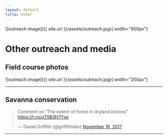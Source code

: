 ```yaml
---
layout: default
title: Other
---
```


![outreach image]({{ site.url }}/assets/outreach.jpg){:width="900px"}

# Other outreach and media

## Field course photos
![outreach image]({{ site.url }}/assets/outreach.jpg){:width="200px"}

***

## Savanna conservation

<blockquote class="twitter-tweet" data-lang="en"><p lang="en" dir="ltr">Comment on “The extent of forest in dryland biomes” <a href="https://t.co/xT5B3H7Yxe">https://t.co/xT5B3H7Yxe</a></p>&mdash; Daniel Griffith (@griffithdan) <a href="https://twitter.com/griffithdan/status/931307369140588544?ref_src=twsrc%5Etfw">November 16, 2017</a></blockquote>
<script async src="https://platform.twitter.com/widgets.js" charset="utf-8"></script>

***

